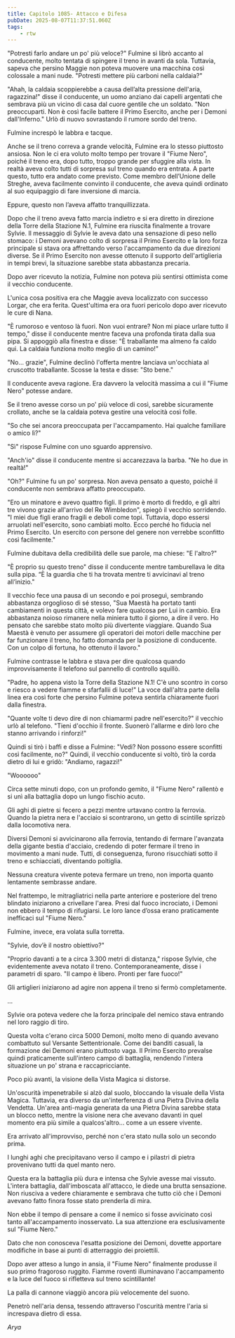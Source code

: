 ```yaml
---
title: Capitolo 1085- Attacco e Difesa
pubDate: 2025-08-07T11:37:51.060Z
tags:
    - rtw
---
```













"Potresti farlo andare un po' più veloce?" Fulmine si librò accanto al conducente, molto tentata di spingere il treno in avanti da sola. Tuttavia, sapeva che persino Maggie non poteva muovere una macchina così colossale a mani nude. "Potresti mettere più carboni nella caldaia?"






"Ahah, la caldaia scoppierebbe a causa dell’alta pressione dell'aria, ragazzina!" disse il conducente, un uomo anziano dai capelli argentati che sembrava più un vicino di casa dal cuore gentile che un soldato. "Non preoccuparti. Non è così facile battere il Primo Esercito, anche per i Demoni dall'Inferno." Urlò di nuovo sovrastando il rumore sordo del treno.






Fulmine increspò le labbra e tacque.






Anche se il treno correva a grande velocità, Fulmine era lo stesso piuttosto ansiosa. Non le ci era voluto molto tempo per trovare il "Fiume Nero", poiché il treno era, dopo tutto, troppo grande per sfuggire alla vista. In realtà aveva colto tutti di sorpresa sul treno quando era entrata. A parte questo, tutto era andato come previsto. Come membro dell’Unione delle Streghe, aveva facilmente convinto il conducente, che aveva quindi ordinato al suo equipaggio di fare inversione di marcia.






Eppure, questo non l’aveva affatto tranquillizzata.






Dopo che il treno aveva fatto marcia indietro e si era diretto in direzione della Torre della Stazione N.1, Fulmine era riuscita finalmente a trovare Sylvie. Il messaggio di Sylvie le aveva dato una sensazione di peso nello stomaco: i Demoni avevano colto di sorpresa il Primo Esercito e la loro forza principale si stava ora affrettando verso l'accampamento da due direzioni diverse. Se il Primo Esercito non avesse ottenuto il supporto dell'artiglieria in tempi brevi, la situazione sarebbe stata abbastanza precaria.






Dopo aver ricevuto la notizia, Fulmine non poteva più sentirsi ottimista come il vecchio conducente.






L'unica cosa positiva era che Maggie aveva localizzato con successo Lorgar, che era ferita. Quest'ultima era ora fuori pericolo dopo aver ricevuto le cure di Nana.






"È rumoroso e ventoso là fuori. Non vuoi entrare? Non mi piace urlare tutto il tempo," disse il conducente mentre faceva una profonda tirata dalla sua pipa. Si appoggiò alla finestra e disse: "È traballante ma almeno fa caldo qui. La caldaia funziona molto meglio di un camino!"






"No... grazie", Fulmine declinò l'offerta mentre lanciava un'occhiata al cruscotto traballante. Scosse la testa e disse: "Sto bene."






Il conducente aveva ragione. Era davvero la velocità massima a cui il "Fiume Nero" potesse andare.






Se il treno avesse corso un po' più veloce di così, sarebbe sicuramente crollato, anche se la caldaia poteva gestire una velocità così folle.






"So che sei ancora preoccupata per l'accampamento. Hai qualche familiare o amico lì?"






"Sì" rispose Fulmine con uno sguardo apprensivo.






"Anch'io" disse il conducente mentre si accarezzava la barba. "Ne ho due in realtà!"






"Oh?" Fulmine fu un po' sorpresa. Non aveva pensato a questo, poiché il conducente non sembrava affatto preoccupato.






"Ero un minatore e avevo quattro figli. Il primo è morto di freddo, e gli altri tre vivono grazie all'arrivo del Re Wimbledon", spiegò il vecchio sorridendo. "I miei due figli erano fragili e deboli come topi. Tuttavia, dopo essersi arruolati nell'esercito, sono cambiati molto. Ecco perché ho fiducia nel Primo Esercito. Un esercito con persone del genere non verrebbe sconfitto così facilmente."






Fulmine dubitava della credibilità delle sue parole, ma chiese: "E l'altro?"






"È proprio su questo treno" disse il conducente mentre tamburellava le dita sulla pipa. “È la guardia che ti ha trovata mentre ti avvicinavi al treno all’inizio."






Il vecchio fece una pausa di un secondo e poi proseguì, sembrando abbastanza orgoglioso di sé stesso, "Sua Maestà ha portato tanti cambiamenti in questa città, e volevo fare qualcosa per Lui in cambio. Era abbastanza noioso rimanere nella miniera tutto il giorno, a dire il vero. Ho pensato che sarebbe stato molto più divertente viaggiare. Quando Sua Maestà è venuto per assumere gli operatori dei motori delle macchine per far funzionare il treno, ho fatto domanda per la posizione di conducente. Con un colpo di fortuna, ho ottenuto il lavoro."






Fulmine contrasse le labbra e stava per dire qualcosa quando improvvisamente il telefono sul pannello di controllo squillò.






"Padre, ho appena visto la Torre della Stazione N.1! C'è uno scontro in corso e riesco a vedere fiamme e sfarfallii di luce!" La voce dall'altra parte della linea era così forte che persino Fulmine poteva sentirla chiaramente fuori dalla finestra.






"Quante volte ti devo dire di non chiamarmi padre nell'esercito?" il vecchio urlò al telefono. "Tieni d'occhio il fronte. Suonerò l'allarme e dirò loro che stanno arrivando i rinforzi!"






Quindi si tirò i baffi e disse a Fulmine: "Vedi? Non possono essere sconfitti così facilmente, no?" Quindi, il vecchio conducente si voltò, tirò la corda dietro di lui e gridò: "Andiamo, ragazzi!"






"Woooooo"






Circa sette minuti dopo, con un profondo gemito, il "Fiume Nero" rallentò e si unì alla battaglia dopo un lungo fischio acuto.






Gli aghi di pietre si fecero a pezzi mentre urtavano contro la ferrovia. Quando la pietra nera e l'acciaio si scontrarono, un getto di scintille sprizzò dalla locomotiva nera.






Diversi Demoni si avvicinarono alla ferrovia, tentando di fermare l'avanzata della gigante bestia d'acciaio, credendo di poter fermare il treno in movimento a mani nude. Tutti, di conseguenza, furono risucchiati sotto il treno e schiacciati, diventando poltiglia.






Nessuna creatura vivente poteva fermare un treno, non importa quanto lentamente sembrasse andare.






Nel frattempo, le mitragliatrici nella parte anteriore e posteriore del treno blindato iniziarono a crivellare l'area. Presi dal fuoco incrociato, i Demoni non ebbero il tempo di rifugiarsi. Le loro lance d’ossa erano praticamente inefficaci sul "Fiume Nero."






Fulmine, invece, era volata sulla torretta.






"Sylvie, dov’è il nostro obiettivo?"






"Proprio davanti a te a circa 3.300 metri di distanza," rispose Sylvie, che evidentemente aveva notato il treno. Contemporaneamente, disse i parametri di sparo. "Il campo è libero. Pronti per fare fuoco!"






Gli artiglieri iniziarono ad agire non appena il treno si fermò completamente.






...






Sylvie ora poteva vedere che la forza principale del nemico stava entrando nel loro raggio di tiro.






Questa volta c'erano circa 5000 Demoni, molto meno di quando avevano combattuto sul Versante Settentrionale. Come dei banditi casuali, la formazione dei Demoni erano piuttosto vaga. Il Primo Esercito prevalse quindi praticamente sull'intero campo di battaglia, rendendo l'intera situazione un po' strana e raccapricciante.






Poco più avanti, la visione della Vista Magica si distorse.






Un'oscurità impenetrabile si alzò dal suolo, bloccando la visuale della Vista Magica. Tuttavia, era diverso da un'interferenza di una Pietra Divina della Vendetta. Un'area anti-magia generata da una Pietra Divina sarebbe stata un blocco netto, mentre la visione nera che avevano davanti in quel momento era più simile a qualcos'altro... come a un essere vivente.






Era arrivato all'improvviso, perché non c'era stato nulla solo un secondo prima.






I lunghi aghi che precipitavano verso il campo e i pilastri di pietra provenivano tutti da quel manto nero.






Questa era la battaglia più dura e intensa che Sylvie avesse mai vissuto. L'intera battaglia, dall'imboscata all'attacco, le diede una brutta sensazione. Non riusciva a vedere chiaramente e sembrava che tutto ciò che i Demoni avevano fatto finora fosse stato prenderla di mira.






Non ebbe il tempo di pensare a come il nemico si fosse avvicinato così tanto all'accampamento inosservato. La sua attenzione era esclusivamente sul "Fiume Nero."






Dato che non conosceva l'esatta posizione dei Demoni, dovette apportare modifiche in base ai punti di atterraggio dei proiettili.






Dopo aver atteso a lungo in ansia, il "Fiume Nero" finalmente produsse il suo primo fragoroso ruggito. Fiamme roventi illuminavano l'accampamento e la luce del fuoco si rifletteva sul treno scintillante!






La palla di cannone viaggiò ancora più velocemente del suono.






Penetrò nell'aria densa, tessendo attraverso l'oscurità mentre l'aria si increspava dietro di essa.






<em>Arya</em>


                                


                                



